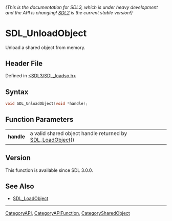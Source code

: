 ###### (This is the documentation for SDL3, which is under heavy development and the API is changing! [SDL2](https://wiki.libsdl.org/SDL2/) is the current stable version!)
# SDL_UnloadObject

Unload a shared object from memory.

## Header File

Defined in [<SDL3/SDL_loadso.h>](https://github.com/libsdl-org/SDL/blob/main/include/SDL3/SDL_loadso.h)

## Syntax

```c
void SDL_UnloadObject(void *handle);
```

## Function Parameters

|                |                                                                             |
| -------------- | --------------------------------------------------------------------------- |
| **handle**     | a valid shared object handle returned by [SDL_LoadObject](SDL_LoadObject)() |

## Version

This function is available since SDL 3.0.0.

## See Also

- [SDL_LoadObject](SDL_LoadObject)

----
[CategoryAPI](CategoryAPI), [CategoryAPIFunction](CategoryAPIFunction), [CategorySharedObject](CategorySharedObject)

